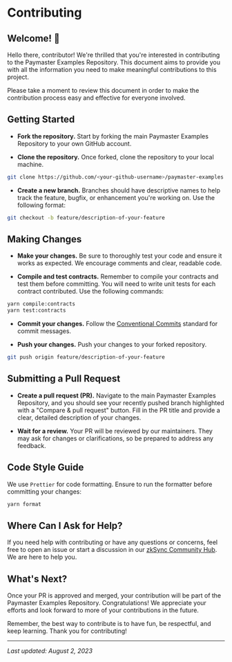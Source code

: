 # Contributing

## Welcome! 👋

Hello there, contributor! We're thrilled that you're interested in contributing to the Paymaster Examples Repository. This document aims to provide you with all the information you need to make meaningful contributions to this project.

Please take a moment to review this document in order to make the contribution process easy and effective for everyone involved.

## Getting Started

- **Fork the repository.** Start by forking the main Paymaster Examples Repository to your own GitHub account.

- **Clone the repository.** Once forked, clone the repository to your local machine.

```bash
git clone https://github.com/<your-github-username>/paymaster-examples.git
```

- **Create a new branch.** Branches should have descriptive names to help track the feature, bugfix, or enhancement you're working on. Use the following format:

```bash
git checkout -b feature/description-of-your-feature
```

## Making Changes

- **Make your changes.** Be sure to thoroughly test your code and ensure it works as expected. We encourage comments and clear, readable code.

- **Compile and test contracts.** Remember to compile your contracts and test them before committing. You will need to write unit tests for each contract contributed. Use the following commands:

```bash
yarn compile:contracts
yarn test:contracts
```

- **Commit your changes.** Follow the [Conventional Commits](https://www.conventionalcommits.org/) standard for commit messages.

- **Push your changes.** Push your changes to your forked repository.

```bash
git push origin feature/description-of-your-feature
```

## Submitting a Pull Request

- **Create a pull request (PR).** Navigate to the main Paymaster Examples Repository, and you should see your recently pushed branch highlighted with a "Compare & pull request" button. Fill in the PR title and provide a clear, detailed description of your changes.

- **Wait for a review.** Your PR will be reviewed by our maintainers. They may ask for changes or clarifications, so be prepared to address any feedback.

## Code Style Guide

We use `Prettier` for code formatting. Ensure to run the formatter before committing your changes:

```bash
yarn format
```

## Where Can I Ask for Help?

If you need help with contributing or have any questions or concerns, feel free to open an issue or start a discussion in our [zkSync Community Hub](https://github.com/zkSync-Community-Hub/zkync-developers/discussions). We are here to help you.

## What's Next?

Once your PR is approved and merged, your contribution will be part of the Paymaster Examples Repository. Congratulations! We appreciate your efforts and look forward to more of your contributions in the future.

Remember, the best way to contribute is to have fun, be respectful, and keep learning. Thank you for contributing!

---

_Last updated: August 2, 2023_
